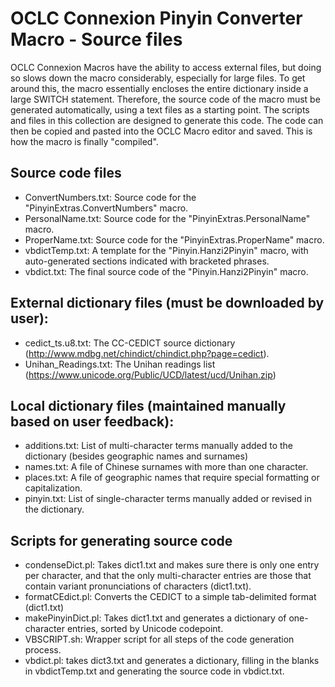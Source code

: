 # OCLC Connexion Pinyin Converter Macro - Source files

OCLC Connexion Macros have the ability to access external files, but doing so slows down the macro 
considerably, especially for large files.  To get around this, the macro essentially encloses
the entire dictionary inside a large SWITCH statement.  Therefore, the source code of the macro
must be generated automatically, using a text files as a starting point.  The scripts and files
in this collection are designed to generate this code.  The code can then be copied and pasted
into the OCLC Macro editor and saved.  This is how the macro is finally "compiled".

## Source code files
- ConvertNumbers.txt: Source code for the "PinyinExtras.ConvertNumbers" macro.
- PersonalName.txt: Source code for the "PinyinExtras.PersonalName" macro.
- ProperName.txt: Source code for the "PinyinExtras.ProperName" macro.
- vbdictTemp.txt: A template for the "Pinyin.Hanzi2Pinyin" macro, with auto-generated sections indicated with bracketed phrases.
- vbdict.txt: The final source code of the "Pinyin.Hanzi2Pinyin" macro.

## External dictionary files (must be downloaded by user):
- cedict_ts.u8.txt:  The CC-CEDICT source dictionary (http://www.mdbg.net/chindict/chindict.php?page=cedict).
- Unihan_Readings.txt: The Unihan readings list (https://www.unicode.org/Public/UCD/latest/ucd/Unihan.zip)

## Local dictionary files (maintained manually based on user feedback):
- additions.txt: List of multi-character terms manually added to the dictionary (besides geographic names and surnames)
- names.txt: A file of Chinese surnames with more than one character.
- places.txt: A file of geographic names that require special formatting or capitalization.
- pinyin.txt: List of single-character terms manually added or revised in the dictionary.

## Scripts for generating source code
- condenseDict.pl: Takes dict1.txt and makes sure there is only one entry per character,  and that the only multi-character entries are those that contain variant pronunciations of characters (dict1.txt).
- formatCEdict.pl: Converts the CEDICT to a simple tab-delimited format (dict1.txt)
- makePinyinDict.pl: Takes dict1.txt and generates a dictionary of one-character entries, sorted by Unicode codepoint.
- VBSCRIPT.sh: Wrapper script for all steps of the code generation process.
- vbdict.pl: takes dict3.txt and generates a dictionary, filling in the blanks in vbdictTemp.txt
and generating the source code in vbdict.txt.


